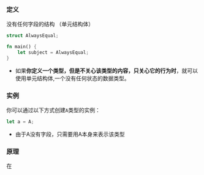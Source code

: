 ### 定义
没有任何字段的结构 （单元结构体）
```rust
struct AlwaysEqual;

fn main() {
    let subject = AlwaysEqual;
}
```
- 如果**你定义一个类型，但是不关心该类型的内容，只关心它的行为时**，就可以使用单元结构体,一个没有任何状态的数据类型。
### 实例
你可以通过以下方式创建`A`类型的实例：
```rust
let a = A;
```
- 由于A没有字段，只需要用A本身来表示该类型
### 原理
在